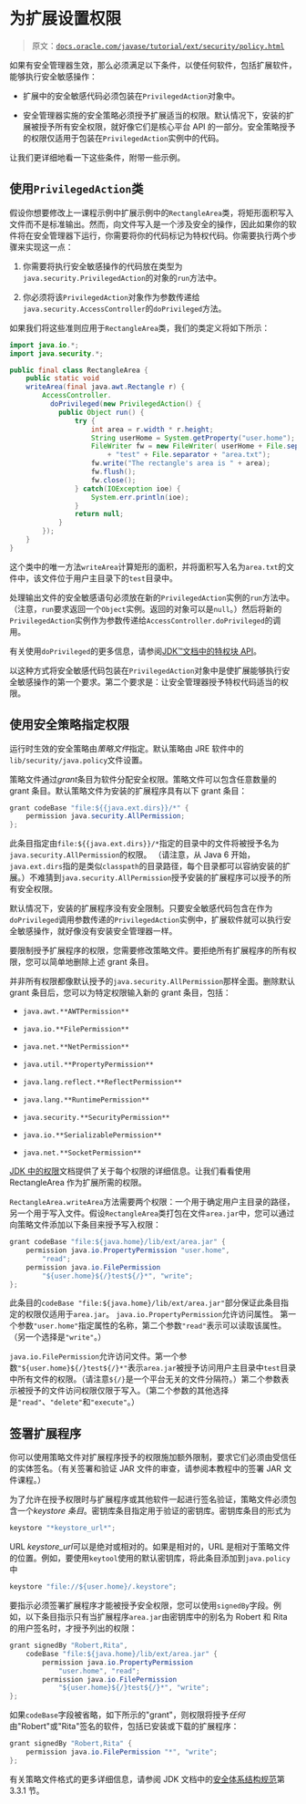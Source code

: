 # 为扩展设置权限

> 原文：[`docs.oracle.com/javase/tutorial/ext/security/policy.html`](https://docs.oracle.com/javase/tutorial/ext/security/policy.html)

如果有安全管理器生效，那么必须满足以下条件，以使任何软件，包括扩展软件，能够执行安全敏感操作：

+   扩展中的安全敏感代码必须包装在`PrivilegedAction`对象中。

+   安全管理器实施的安全策略必须授予扩展适当的权限。默认情况下，安装的扩展被授予所有安全权限，就好像它们是核心平台 API 的一部分。安全策略授予的权限仅适用于包装在`PrivilegedAction`实例中的代码。

让我们更详细地看一下这些条件，附带一些示例。

## 使用`PrivilegedAction`类

假设你想要修改上一课程示例中扩展示例中的`RectangleArea`类，将矩形面积写入文件而不是标准输出。然而，向文件写入是一个涉及安全的操作，因此如果你的软件将在安全管理器下运行，你需要将你的代码标记为特权代码。你需要执行两个步骤来实现这一点：

1.  你需要将执行安全敏感操作的代码放在类型为`java.security.PrivilegedAction`的对象的`run`方法中。

1.  你必须将该`PrivilegedAction`对象作为参数传递给`java.security.AccessController`的`doPrivileged`方法。

如果我们将这些准则应用于`RectangleArea`类，我们的类定义将如下所示：

```java
import java.io.*;
import java.security.*;

public final class RectangleArea {
    public static void
    writeArea(final java.awt.Rectangle r) {
        AccessController.
          doPrivileged(new PrivilegedAction() {
            public Object run() {
                try { 
                    int area = r.width * r.height;
                    String userHome = System.getProperty("user.home");
                    FileWriter fw = new FileWriter( userHome + File.separator
                        + "test" + File.separator + "area.txt");
                    fw.write("The rectangle's area is " + area);
                    fw.flush();
                    fw.close();
                } catch(IOException ioe) {
                    System.err.println(ioe);
                }
                return null;
            }
        });
    }
}

```

这个类中的唯一方法`writeArea`计算矩形的面积，并将面积写入名为`area.txt`的文件中，该文件位于用户主目录下的`test`目录中。

处理输出文件的安全敏感语句必须放在新的`PrivilegedAction`实例的`run`方法中。（注意，`run`要求返回一个`Object`实例。返回的对象可以是`null`。）然后将新的`PrivilegedAction`实例作为参数传递给`AccessController.doPrivileged`的调用。

有关使用`doPrivileged`的更多信息，请参阅[JDK™文档中的特权块 API](https://docs.oracle.com/javase/8/docs/technotes/guides/security/doprivileged.html)。

以这种方式将安全敏感代码包装在`PrivilegedAction`对象中是使扩展能够执行安全敏感操作的第一个要求。第二个要求是：让安全管理器授予特权代码适当的权限。

## 使用安全策略指定权限

运行时生效的安全策略由*策略文件*指定。默认策略由 JRE 软件中的`lib/security/java.policy`文件设置。

策略文件通过*grant*条目为软件分配安全权限。策略文件可以包含任意数量的 grant 条目。默认策略文件为安装的扩展程序具有以下 grant 条目：

```java
grant codeBase "file:${{java.ext.dirs}}/*" {
    permission java.security.AllPermission;
};

```

此条目指定由`file:${{java.ext.dirs}}/*`指定的目录中的文件将被授予名为`java.security.AllPermission`的权限。 （请注意，从 Java 6 开始，`java.ext.dirs`指的是类似`classpath`的目录路径，每个目录都可以容纳安装的扩展。）不难猜到`java.security.AllPermission`授予安装的扩展程序可以授予的所有安全权限。

默认情况下，安装的扩展程序没有安全限制。只要安全敏感代码包含在作为`doPrivileged`调用参数传递的`PrivilegedAction`实例中，扩展软件就可以执行安全敏感操作，就好像没有安装安全管理器一样。

要限制授予扩展程序的权限，您需要修改策略文件。要拒绝所有扩展程序的所有权限，您可以简单地删除上述 grant 条目。

并非所有权限都像默认授予的`java.security.AllPermission`那样全面。删除默认 grant 条目后，您可以为特定权限输入新的 grant 条目，包括：

+   `java.awt.**AWTPermission**`

+   `java.io.**FilePermission**`

+   `java.net.**NetPermission**`

+   `java.util.**PropertyPermission**`

+   `java.lang.reflect.**ReflectPermission**`

+   `java.lang.**RuntimePermission**`

+   `java.security.**SecurityPermission**`

+   `java.io.**SerializablePermission**`

+   `java.net.**SocketPermission**`

[JDK 中的权限](https://docs.oracle.com/javase/8/docs/technotes/guides/security/permissions.html)文档提供了关于每个权限的详细信息。让我们看看使用 RectangleArea 作为扩展所需的权限。

`RectangleArea.writeArea`方法需要两个权限：一个用于确定用户主目录的路径，另一个用于写入文件。假设`RectangleArea`类打包在文件`area.jar`中，您可以通过向策略文件添加以下条目来授予写入权限：

```java
grant codeBase "file:${java.home}/lib/ext/area.jar" {
    permission java.io.PropertyPermission "user.home",
        "read";
    permission java.io.FilePermission
        "${user.home}${/}test${/}*", "write";
};

```

此条目的`codeBase "file:${java.home}/lib/ext/area.jar"`部分保证此条目指定的权限仅适用于`area.jar`。 `java.io.PropertyPermission`允许访问属性。 第一个参数`"user.home"`指定属性的名称，第二个参数`"read"`表示可以读取该属性。（另一个选择是`"write"`。）

`java.io.FilePermission`允许访问文件。第一个参数`"${user.home}${/}test${/}*"`表示`area.jar`被授予访问用户主目录中`test`目录中所有文件的权限。（请注意`${/}`是一个平台无关的文件分隔符。）第二个参数表示被授予的文件访问权限仅限于写入。（第二个参数的其他选择是`"read"`、`"delete"`和`"execute"`。）

## 签署扩展程序

你可以使用策略文件对扩展程序授予的权限施加额外限制，要求它们必须由受信任的实体签名。（有关签署和验证 JAR 文件的审查，请参阅本教程中的签署 JAR 文件课程。）

为了允许在授予权限时与扩展程序或其他软件一起进行签名验证，策略文件必须包含一个*keystore 条目*。密钥库条目指定用于验证的密钥库。密钥库条目的形式为

```java
keystore "*keystore_url*";

```

URL *keystore_url*可以是绝对或相对的。如果是相对的，URL 是相对于策略文件的位置。例如，要使用`keytool`使用的默认密钥库，将此条目添加到`java.policy`中

```java
keystore "file://${user.home}/.keystore";

```

要指示必须签署扩展程序才能被授予安全权限，您可以使用`signedBy`字段。例如，以下条目指示只有当扩展程序`area.jar`由密钥库中的别名为 Robert 和 Rita 的用户签名时，才授予列出的权限：

```java
grant signedBy "Robert,Rita",
    codeBase "file:${java.home}/lib/ext/area.jar" {
        permission java.io.PropertyPermission
            "user.home", "read";
        permission java.io.FilePermission
            "${user.home}${/}test${/}*", "write";
};

```

如果`codeBase`字段被省略，如下所示的"grant"，则权限将授予*任何*由"Robert"或"Rita"签名的软件，包括已安装或下载的扩展程序：

```java
grant signedBy "Robert,Rita" {
    permission java.io.FilePermission "*", "write";  
};

```

有关策略文件格式的更多详细信息，请参阅 JDK 文档中的[安全体系结构规范](https://docs.oracle.com/javase/8/docs/technotes/guides/security/spec/security-spec.doc3.html#20131)第 3.3.1 节。
